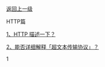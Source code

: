 [返回上一级](./docs/Knowledge/计算机网络/README.md)

HTTP篇

[1、HTTP 描述⼀下？](#2.1HTTP是什么？描述⼀下。)

[2、能否详细解释「超⽂本传输协议」？](#2.2能否详细解释「超⽂本传输协议」？)


1




